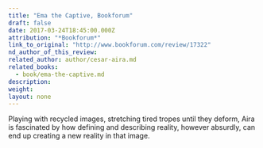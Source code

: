 ```yaml
---
title: "Ema the Captive, Bookforum"
draft: false
date: 2017-03-24T18:45:00.000Z
attribution: "*Bookforum*"
link_to_original: "http://www.bookforum.com/review/17322"
nd_author_of_this_review:
related_author: author/cesar-aira.md
related_books:
  - book/ema-the-captive.md
description:
weight:
layout: none
---
```

Playing with recycled images, stretching tired tropes until they deform, Aira is fascinated by how defining and describing reality, however absurdly, can end up creating a new reality in that image.

